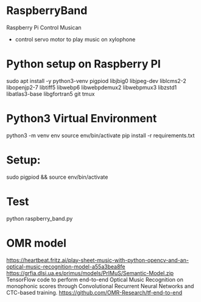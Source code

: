 # RaspberryBand
Raspberry Pi Control Musican
- control servo motor to play music on xylophone

# Python setup on Raspberry PI
sudo apt install -y python3-venv pigpiod libjbig0 libjpeg-dev liblcms2-2 libopenjp2-7 libtiff5 libwebp6 libwebpdemux2 libwebpmux3 libzstd1 libatlas3-base libgfortran5 git tmux

# Python3 Virtual Environment
python3 -m venv env
source env/bin/activate
pip install -r requirements.txt

# Setup:
sudo pigpiod && source env/bin/activate

# Test
python raspberry_band.py
 
# OMR model
https://heartbeat.fritz.ai/play-sheet-music-with-python-opencv-and-an-optical-music-recognition-model-a55a3bea8fe
https://grfia.dlsi.ua.es/primus/models/PrIMuS/Semantic-Model.zip
TensorFlow code to perform end-to-end Optical Music Recognition on monophonic scores through Convolutional Recurrent Neural Networks and CTC-based training.
https://github.com/OMR-Research/tf-end-to-end
